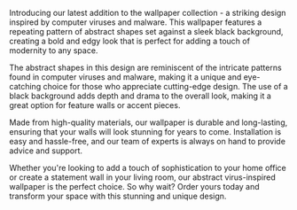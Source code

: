 <!--
Write me content for website with wallpaper "A wallpaper with a repeating pattern of abstract shapes inspired by computer viruses and malware, set against a black background."
-->

<!--font:Poppins-->

Introducing our latest addition to the wallpaper collection - a striking design inspired by computer viruses and malware. This wallpaper features a repeating pattern of abstract shapes set against a sleek black background, creating a bold and edgy look that is perfect for adding a touch of modernity to any space.

The abstract shapes in this design are reminiscent of the intricate patterns found in computer viruses and malware, making it a unique and eye-catching choice for those who appreciate cutting-edge design. The use of a black background adds depth and drama to the overall look, making it a great option for feature walls or accent pieces.

Made from high-quality materials, our wallpaper is durable and long-lasting, ensuring that your walls will look stunning for years to come. Installation is easy and hassle-free, and our team of experts is always on hand to provide advice and support.

Whether you're looking to add a touch of sophistication to your home office or create a statement wall in your living room, our abstract virus-inspired wallpaper is the perfect choice. So why wait? Order yours today and transform your space with this stunning and unique design.
